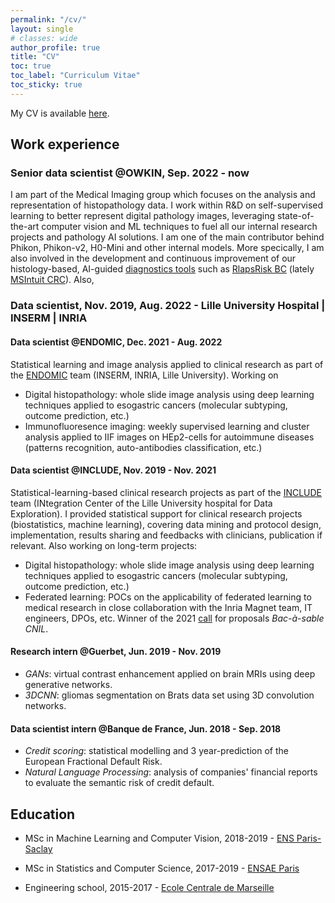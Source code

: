 ```yaml
---
permalink: "/cv/"
layout: single
# classes: wide
author_profile: true
title: "CV"
toc: true
toc_label: "Curriculum Vitae"
toc_sticky: true
---
```


My CV is available [here](/assets/pdfs/resume_FILIOT.pdf).

## Work experience

### Senior data scientist @OWKIN, Sep. 2022 - now

I am part of the Medical Imaging group which focuses on the analysis and representation of histopathology data. I work within R&D on self-supervised learning to better represent digital pathology images, leveraging state-of-the-art computer vision and ML techniques to fuel all our internal research projects and pathology AI solutions. I am one of the main contributor behind  Phikon, Phikon-v2, H0-Mini and other internal models. More specically, I am also involved in the development and continuous improvement of our histology-based, AI-guided [diagnostics tools](https://www.owkin.com/diagnostics-approach) such as [RlapsRisk BC](https://www.owkin.com/rlapsrisk-bc) (lately [MSIntuit CRC](https://www.owkin.com/msintuit-crc)). Also, 
### Data scientist, Nov. 2019, Aug. 2022 - Lille University Hospital | INSERM | INRIA

#### Data scientist @ENDOMIC, Dec. 2021 - Aug. 2022

Statistical learning and image analysis applied to clinical research as part of the [ENDOMIC](https://endomic.github.io) team (INSERM, INRIA, Lille University). Working on 
- Digital histopathology: whole slide image analysis using deep learning techniques applied to esogastric cancers (molecular subtyping, outcome prediction, etc.)
- Immunofluoresence imaging: weekly supervised learning and cluster analysis applied to IIF images on HEp2-cells for autoimmune diseases (patterns recognition, auto-antibodies classification, etc.)

#### Data scientist @INCLUDE, Nov. 2019 - Nov. 2021 
Statistical-learning-based clinical research projects as part of the [INCLUDE](https://include-project.chru-lille.fr/en/1758-2/) team (INtegration Center of the Lille University hospital for Data Exploration). I provided statistical support for clinical research projects (biostatistics, machine learning), covering data mining and protocol design, implementation, results sharing and feedbacks with clinicians, publication if relevant. Also working on long-term projects: 
- Digital histopathology: whole slide image analysis using deep learning techniques applied to esogastric cancers (molecular subtyping, outcome prediction, etc.)
- Federated learning: POCs on the applicability of federated learning to medical research in close collaboration with the Inria Magnet team, IT engineers, DPOs, etc. Winner of the 2021 [call](https://www.cnil.fr/fr/bac-sable-donnees-personnelles-la-cnil-accompagne-12-projets-dans-le-domaine-de-la-sante-numerique) for proposals _Bac-à-sable CNIL_.

#### Research intern @Guerbet, Jun. 2019 - Nov. 2019
- *GANs*: virtual contrast enhancement applied on brain MRIs using deep generative networks.
- *3DCNN*: gliomas segmentation on Brats data set using 3D convolution networks.

#### Data scientist intern @Banque de France, Jun. 2018 - Sep. 2018
- *Credit scoring*: statistical modelling and 3 year-prediction of the European Fractional Default Risk.
- *Natural Language Processing*: analysis of companies' financial reports to evaluate the semantic risk of credit default.

## Education

- MSc in Machine Learning and Computer Vision, 2018-2019 - [ENS Paris-Saclay](https://www.universite-paris-saclay.fr/en/education/master/mathematics-and-applications/m2-mathematics-vision-learning#presentation)

- MSc in Statistics and Computer Science, 2017-2019 - [ENSAE Paris](https://www.ensae.fr/en/programs/ingenieur/3a/dssl/)

- Engineering school, 2015-2017 - [Ecole Centrale de Marseille](https://www.centrale-marseille.fr/en)